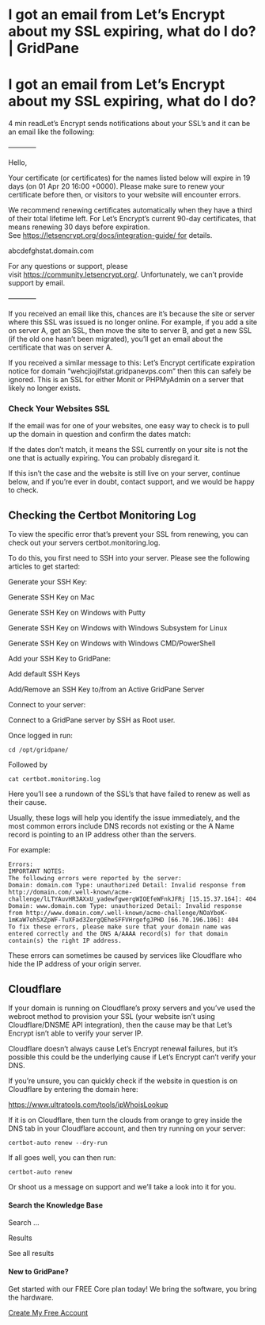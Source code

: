 # I got an email from Let’s Encrypt about my SSL expiring, what do I do? | GridPane

# I got an email from Let’s Encrypt about my SSL expiring, what do I do?

 

4 min readLet’s Encrypt sends notifications about your SSL’s and it can be an email like the following:

————

Hello,

Your certificate (or certificates) for the names listed below will expire in 19 days (on 01 Apr 20 16:00 +0000). Please make sure to renew your certificate before then, or visitors to your website will encounter errors.

We recommend renewing certificates automatically when they have a third of their
total lifetime left. For Let’s Encrypt’s current 90-day certificates, that means
renewing 30 days before expiration. See https://letsencrypt.org/docs/integration-guide/ for details.

abcdefghstat.domain.com

For any questions or support, please visit https://community.letsencrypt.org/. Unfortunately, we can’t provide support by email.

————

If you received an email like this, chances are it’s because the site or server where this SSL was issued is no longer online. For example, if you add a site on server A, get an SSL, then move the site to server B, and get a new SSL (if the old one hasn’t been migrated), you’ll get an email about the certificate that was on server A.

If you received a similar message to this: Let’s Encrypt certificate expiration notice for domain “wehcjiojifstat.gridpanevps.com” then this can safely be ignored. This is an SSL for either Monit or PHPMyAdmin on a server that likely no longer exists.

### Check Your Websites SSL

If the email was for one of your websites, one easy way to check is to pull up the domain in question and confirm the dates match:

If the dates don’t match, it means the SSL currently on your site is not the one that is actually expiring. You can probably disregard it.

If this isn’t the case and the website is still live on your server, continue below, and if you’re ever in doubt, contact support, and we would be happy to check.

## Checking the Certbot Monitoring Log

To view the specific error that’s prevent your SSL from renewing, you can check out your servers certbot.monitoring.log.

To do this, you first need to SSH into your server. Please see the following articles to get started:

Generate your SSH Key:

Generate SSH Key on Mac

Generate SSH Key on Windows with Putty

Generate SSH Key on Windows with Windows Subsystem for Linux

Generate SSH Key on Windows with Windows CMD/PowerShell

Add your SSH Key to GridPane:

Add default SSH Keys

Add/Remove an SSH Key to/from an Active GridPane Server

Connect to your server:

Connect to a GridPane server by SSH as Root user.

Once logged in run:

```
cd /opt/gridpane/
```

Followed by

```
cat certbot.monitoring.log
```

Here you’ll see a rundown of the SSL’s that have failed to renew as well as their cause.

Usually, these logs will help you identify the issue immediately, and the most common errors include DNS records not existing or the A Name record is pointing to an IP address other than the servers.

For example:

```
Errors: 
IMPORTANT NOTES:
The following errors were reported by the server:
Domain: domain.com Type: unauthorized Detail: Invalid response from http://domain.com/.well-known/acme-challenge/lLTYAuvHR3AXxU_yadewfgwergWIOEfeWFnkJFRj [15.15.37.164]: 404
Domain: www.domain.com Type: unauthorized Detail: Invalid response from http://www.domain.com/.well-known/acme-challenge/NOaYboK-1mKaW7ohSXZpWF-TuXFad3ZergQEheSFFVHrgefgJPHD [66.70.196.106]: 404
To fix these errors, please make sure that your domain name was entered correctly and the DNS A/AAAA record(s) for that domain contain(s) the right IP address.
```

These errors can sometimes be caused by services like Cloudflare who hide the IP address of your origin server.

## Cloudflare

If your domain is running on Cloudflare’s proxy servers and you’ve used the webroot method to provision your SSL (your website isn’t using Cloudflare/DNSME API integration), then the cause may be that Let’s Encrypt isn’t able to verify your server IP.

Cloudflare doesn’t always cause Let’s Encrypt renewal failures, but it’s possible this could be the underlying cause if Let’s Encrypt can’t verify your DNS.

If you’re unsure, you can quickly check if the website in question is on Cloudflare by entering the domain here:

https://www.ultratools.com/tools/ipWhoisLookup

If it is on Cloudflare, then turn the clouds from orange to grey inside the DNS tab in your Cloudflare account, and then try running on your server:

```
certbot-auto renew --dry-run
```

If all goes well, you can then run:

```
certbot-auto renew
```

Or shoot us a message on support and we’ll take a look into it for you.

 

#### Search the Knowledge Base

Search ...

 Results

See all results

#### New to GridPane?

Get started with our FREE Core plan today! We bring the software, you bring the hardware.

[Create My Free Account](https://gridpane.com/checkout/?plan=core)

